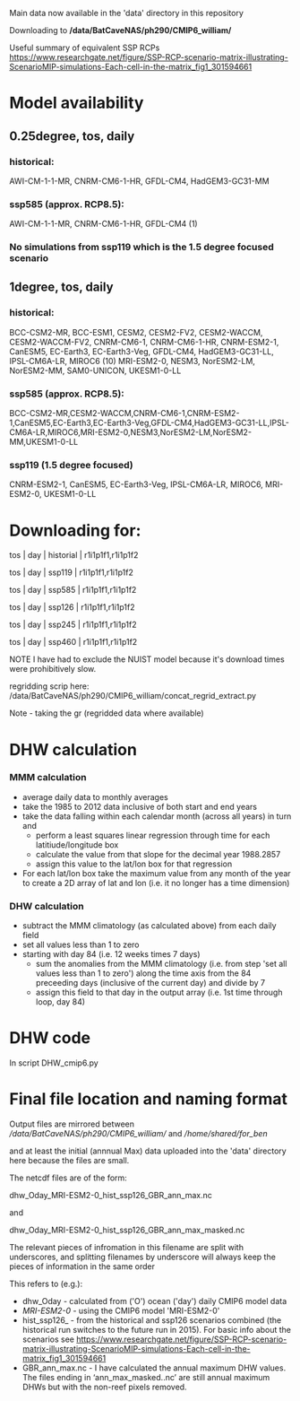 Main data now available in the 'data' directory in this repository

Downloading to **/data/BatCaveNAS/ph290/CMIP6_william/**

Useful summary of equivalent SSP RCPs https://www.researchgate.net/figure/SSP-RCP-scenario-matrix-illustrating-ScenarioMIP-simulations-Each-cell-in-the-matrix_fig1_301594661

# Model availability

## 0.25degree, tos, daily

### historical:
AWI-CM-1-1-MR, CNRM-CM6-1-HR, GFDL-CM4, HadGEM3-GC31-MM

### ssp585 (approx. RCP8.5):
AWI-CM-1-1-MR, CNRM-CM6-1-HR, GFDL-CM4 (1)

### No simulations from ssp119 which is the 1.5 degree focused scenario

## 1degree, tos, daily

### historical:
BCC-CSM2-MR, BCC-ESM1, CESM2, CESM2-FV2, CESM2-WACCM, CESM2-WACCM-FV2, CNRM-CM6-1, CNRM-CM6-1-HR, CNRM-ESM2-1, CanESM5, EC-Earth3, EC-Earth3-Veg, GFDL-CM4, HadGEM3-GC31-LL, IPSL-CM6A-LR, MIROC6 (10)
 MRI-ESM2-0, NESM3, NorESM2-LM, NorESM2-MM, SAM0-UNICON, UKESM1-0-LL

### ssp585 (approx. RCP8.5):
BCC-CSM2-MR,CESM2-WACCM,CNRM-CM6-1,CNRM-ESM2-1,CanESM5,EC-Earth3,EC-Earth3-Veg,GFDL-CM4,HadGEM3-GC31-LL,IPSL-CM6A-LR,MIROC6,MRI-ESM2-0,NESM3,NorESM2-LM,NorESM2-MM,UKESM1-0-LL

### ssp119 (1.5 degree focused)
CNRM-ESM2-1, CanESM5, EC-Earth3-Veg, IPSL-CM6A-LR, MIROC6, MRI-ESM2-0, UKESM1-0-LL

# Downloading for:

tos | day | historial | r1i1p1f1,r1i1p1f2

tos | day | ssp119 | r1i1p1f1,r1i1p1f2

tos | day | ssp585 | r1i1p1f1,r1i1p1f2

tos | day | ssp126 | r1i1p1f1,r1i1p1f2

tos | day | ssp245 | r1i1p1f1,r1i1p1f2

tos | day | ssp460 | r1i1p1f1,r1i1p1f2

NOTE I have had to exclude the NUIST model because it's download times were prohibitively slow.

regridding scrip here: /data/BatCaveNAS/ph290/CMIP6_william/concat_regrid_extract.py

Note - taking the gr (regridded data where available)


# DHW calculation

### MMM calculation
* average daily data to monthly averages
* take the 1985 to 2012 data inclusive of both start and end years 
* take the data falling within each calendar month (across all years) in turn and
  * perform a least squares linear regression through time for each latitiude/longitude box
  * calculate the value from that slope for the decimal year 1988.2857
  * assign this value to the lat/lon box for that regression
* For each lat/lon box take the maximum value from any month of the year to create a 2D array of lat and lon (i.e. it no longer has a time dimension)

### DHW calculation
* subtract the MMM climatology (as calculated above) from each daily field
* set all values less than 1 to zero
* starting with day 84 (i.e. 12 weeks times 7 days)
  * sum the anomalies from the MMM climatology (i.e. from step 'set all values less than 1 to zero') along the time axis from the 84 preceeding days (inclusive of the current day) and divide by 7
  * assign this field to that day in the output array (i.e. 1st time through loop, day 84)

# DHW code

In script DHW_cmip6.py

# Final file location and naming format

Output files are mirrored between */data/BatCaveNAS/ph290/CMIP6_william/*  and */home/shared/for_ben*

and at least the initial (annnual Max) data uploaded into the 'data' directory here because the files are small.

The netcdf files are of the form:

dhw_Oday_MRI-ESM2-0_hist_ssp126_GBR_ann_max.nc 

and

dhw_Oday_MRI-ESM2-0_hist_ssp126_GBR_ann_max_masked.nc

The relevant pieces of infromation in this filename are split with underscores, and splitting filenames by underscore will always keep the pieces of information in the same order

This refers to (e.g.):

- dhw_Oday - calculated from ('O') ocean ('day') daily CMIP6 model data
- _MRI-ESM2-0_ - using the CMIP6 model 'MRI-ESM2-0'
- hist_ssp126_ - from the historical and ssp126 scenarios combined (the historical run switches to the future run in 2015). For basic info about the scenarios see https://www.researchgate.net/figure/SSP-RCP-scenario-matrix-illustrating-ScenarioMIP-simulations-Each-cell-in-the-matrix_fig1_301594661
- GBR_ann_max.nc - I have calculated the annual maximum DHW values. The files ending in ‘ann_max_masked..nc’ are still annual maximum DHWs but with the non-reef pixels removed.
